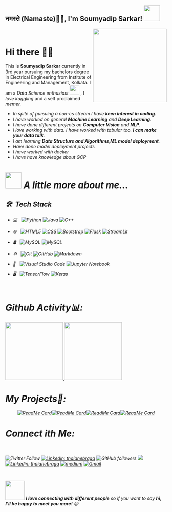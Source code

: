 <h2>नमस्ते (Namaste)🙏🏻, I'm Soumyadip Sarkar! <img src="https://media.giphy.com/media/12oufCB0MyZ1Go/giphy.gif" width="50"></h2>
<img align='right' src="https://media.giphy.com/media/M9gbBd9nbDrOTu1Mqx/giphy.gif" width="230">

<br>

# Hi there 👋😃

This is **Soumyadip Sarkar** currently in 3rd year pursuing my bachelors degree in Electrical Engineering from Institute of Engineering and Management, Kolkata. I am a <em>Data Science enthusiast <img src="https://media.giphy.com/media/WUlplcMpOCEmTGBtBW/giphy.gif" width="30"> 
</em>, I <em>love kaggling</em> and a self proclaimed <em>memer<em>.

- In spite of pursuing a non-cs stream I have **keen interest in coding**.
- I have worked on general **Machine Learning** and **Deep Learning**.
- I have done different projects on **Computer Vision** and **NLP**. 
- I love working with data. I have worked with tabular too.  **I can make your data talk**.
- I am learning **Data Structure and Algorithms**,**ML model deployment**.
- Have done model deployment projects
- I have worked with docker
- I have have knowledge about GCP


# <img src="https://media.giphy.com/media/VgCDAzcKvsR6OM0uWg/giphy.gif" width="50"> A little more about me...  

<h2> 🛠 &nbsp;Tech Stack</h2>

- 💻 &nbsp;
  ![Python](https://img.shields.io/badge/-Python-333333?style=flat&logo=python)
  ![Java](https://img.shields.io/badge/-Java-333333?style=flat&logo=Java&logoColor=007396)
  ![C++](https://img.shields.io/badge/-C++-333333?style=flat&logo=C%2B%2B&logoColor=00599C)
  
- 🌐 &nbsp;
  ![HTML5](https://img.shields.io/badge/-HTML5-333333?style=flat&logo=HTML5)
  ![CSS](https://img.shields.io/badge/-CSS-333333?style=flat&logo=CSS3&logoColor=1572B6)
  ![Bootstrap](https://img.shields.io/badge/-Bootstrap-333333?style=flat&logo=bootstrap&logoColor=563D7C)
  ![Flask](https://img.shields.io/badge/-Flask-333333?style=flat&logo=flask&logoColor=563D7C)
  ![StreamLit](https://img.shields.io/badge/-Streamlit-333333?style=flat&logo=streamlit&logoColor=563D7C)
  
- 🛢 &nbsp;
  ![MySQL](https://img.shields.io/badge/-MySQL-333333?style=flat&logo=mysql)
  ![MySQL](https://img.shields.io/badge/-PowerBi-333333?style=flat&logo=powerbi)
  
- ⚙️ &nbsp;
  ![Git](https://img.shields.io/badge/-Git-333333?style=flat&logo=git)
  ![GitHub](https://img.shields.io/badge/-GitHub-333333?style=flat&logo=github)
  ![Markdown](https://img.shields.io/badge/-Markdown-333333?style=flat&logo=markdown)
- 🔧 &nbsp;
  ![Visual Studio Code](https://img.shields.io/badge/-Visual%20Studio%20Code-333333?style=flat&logo=visual-studio-code&logoColor=007ACC)
  ![Jupyter Notebook](https://img.shields.io/badge/-Jupyter-Notebook-333333?style=flat&logo=jupyter-notebook&logoColor=2C2255)
- 🖥 &nbsp;
  ![TensorFlow](https://img.shields.io/badge/-TensorFlow-333333?style=flat&logo=tensorflow)
    ![Keras](https://img.shields.io/badge/-Keras-333333?style=flat&logo=keras)
    
      
<br>


# Github Activity📊:

<a href="https://github.com/AVS1508">
  <img height="180em" src="https://github-readme-stats.vercel.app/api?username=soumya997&theme=buefy&show_icons=true" />
  <img height="180em" src="https://github-readme-stats.vercel.app/api/top-langs/?username=soumya997&theme=buefy&layout=compact" />
</a>






</p>

# My Projects🌟:

<div align=center>

[![ReadMe Card](https://github-readme-stats.vercel.app/api/pin/?username=soumya997&repo=Music-Generation-Using-Deep-Learning&theme=light)](https://github.com/soumya997/Music-Generation-Using-Deep-Learning)[![ReadMe Card](https://github-readme-stats.vercel.app/api/pin/?username=soumya997&repo=SIIM-ISIC-Melanoma-classification-Kaggle-challange&theme=light)](https://github.com/soumya997/SIIM-ISIC-Melanoma-classification-Kaggle-challange)[![ReadMe Card](https://github-readme-stats.vercel.app/api/pin/?username=soumya997&repo=Face-Mask-Detection-Using-Deep-Learning&theme=light)](https://github.com/soumya997/Face-Mask-Detection-Using-Deep-Learning)[![ReadMe Card](https://github-readme-stats.vercel.app/api/pin/?username=soumya997&repo=AI-Hacktoberfest&theme=light)](https://github.com/dsc-iem/AI-Hacktoberfest)



</div>

# Connect ith Me:

<br>

![Twitter Follow](https://img.shields.io/twitter/follow/Soumya997Sarkar?label=Follow)
[![Linkedin: thaianebraga](https://img.shields.io/badge/-soumyadip-blue?style=flat-square&logo=Linkedin&logoColor=white&link=https://www.linkedin.com/in/soumyadip-sarkar-173901183/)](https://www.linkedin.com/in/soumyadip-sarkar-173901183/)
![GitHub followers](https://img.shields.io/github/followers/soumya997?label=Follow&style=social)
![](https://visitor-badge.glitch.me/badge?page_id=soumya997.soumya997)
[![Linkedin: thaianebraga](https://img.shields.io/badge/-soumyadip-blue?style=flat-square&logo=Kaggle&logoColor=white&link=https://www.kaggle.com/soumya9977)](https://www.kaggle.com/soumya9977)
[![medium](https://aleen42.github.io/badges/src/medium.svg)](https://medium.com/@soumya997.sarkar)
[![Gmail](https://img.shields.io/badge/-soumyadip-c14438?style=flat&logo=Gmail&logoColor=white)](mailto:soumya997.sarkar@gmail.com)


<br>


<img src="https://media.giphy.com/media/LnQjpWaON8nhr21vNW/giphy.gif" width="60"> <em><b>I love connecting with different people</b> so if you want to say <b>hi, I'll be happy to meet you more!</b> 😊</em>
